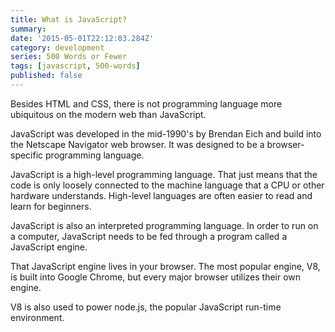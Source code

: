 ```yaml
---
title: What is JavaScript?
summary:
date: '2015-05-01T22:12:03.284Z'
category: development
series: 500 Words or Fewer
tags: [javascript, 500-words]
published: false
---
```


Besides HTML and CSS, there is not programming language more ubiquitous on the modern web than JavaScript.

JavaScript was developed in the mid-1990's by Brendan Eich and build into the Netscape Navigator web browser. It was designed to be a browser-specific programming language.

JavaScript is a high-level programming language. That just means that the code is only loosely connected to the machine language that a CPU or other hardware understands. High-level languages are often easier to read and learn for beginners.

JavaScript is also an interpreted programming language. In order to run on a computer, JavaScript needs to be fed through a program called a JavaScript engine.

That JavaScript engine lives in your browser. The most popular engine, V8, is built into Google Chrome, but every major browser utilizes their own engine.

V8 is also used to power node.js, the popular JavaScript run-time environment.
